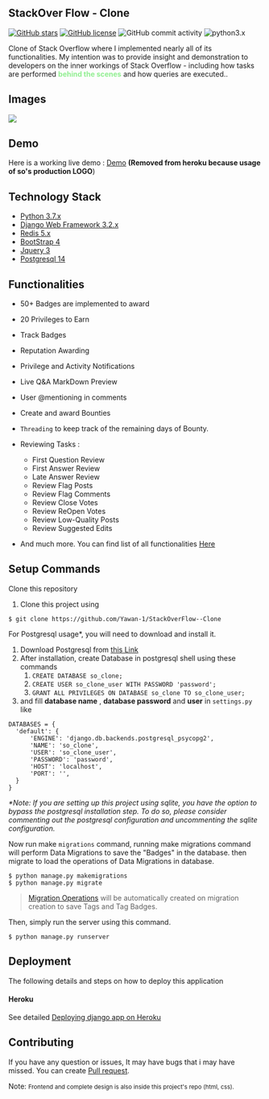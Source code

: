 ## StackOver Flow - Clone

<a href="https://github.com/Yawan-1/StackOverFlow--Clone/stargazers"><img alt="GitHub stars" src="https://img.shields.io/github/stars/Yawan-1/StackOverFlow--Clone"></a>
<a href="https://github.com/Yawan-1/StackOverFlow--Clone/blob/master/LICENSE"><img alt="GitHub license" src="https://img.shields.io/github/license/Yawan-1/StackOverFlow--Clone"></a>
<img alt="GitHub commit activity" src="https://img.shields.io/github/commit-activity/m/Yawan-1/StackOverFlow--Clone">
![python3.x](https://img.shields.io/badge/python-3.x-brightgreen.svg)

Clone of Stack Overflow where I implemented nearly all of its functionalities. My intention was to provide insight and demonstration to developers on the inner workings of Stack Overflow - including how tasks are performed <b style="color:lightgreen">behind the scenes</b> and how queries are executed..

## Images

<img src="/images/animation.gif">

## Demo

Here is a working live demo : <a href="https://stonkoverflow.herokuapp.com/">Demo</a> <b>(Removed from heroku because usage of so's production LOGO</b>)</b>

## Technology Stack

* [Python 3.7.x](https://www.python.org/)
* [Django Web Framework 3.2.x](https://www.djangoproject.com/)
* [Redis 5.x](https://pypi.org/project/django-redis/)
* [BootStrap 4](https://getbootstrap.com/)
* [Jquery 3](https://api.jquery.com/)
* [Postgresql 14](https://www.postgresql.org/)


## Functionalities


* 50+ Badges are implemented to award
* 20 Privileges to Earn
* Track Badges
* Reputation Awarding
* Privilege and Activity Notifications
* Live Q&A MarkDown Preview
* User @mentioning in comments
* Create and award Bounties
* <code>Threading</code> to keep track of the remaining days of Bounty.
* Reviewing Tasks :
  * First Question Review
  * First Answer Review
  * Late Answer Review
  * Review Flag Posts
  * Review Flag Comments
  * Review Close Votes
  * Review ReOpen Votes
  * Review Low-Quality Posts
  * Review Suggested Edits


* And much more. You can find list of all functionalities <a href="https://github.com/Yawan-1/StackOverFlow--Clone/blob/759157fc68f59398d9352ddd705eee396336bb81/Functionalities.md">Here</a>


## Setup Commands

Clone this repository

1. Clone this project using
````
$ git clone https://github.com/Yawan-1/StackOverFlow--Clone
````

For Postgresql usage*, you will need to download and install it.

1. Download Postgresql from [this Link](https://www.postgresql.org/download/)
2. After installation, create Database in postgresql shell using these commands
   1. `CREATE DATABASE so_clone;`
   2. `CREATE USER so_clone_user WITH PASSWORD 'password';`
   3. `GRANT ALL PRIVILEGES ON DATABASE so_clone TO so_clone_user;`
3. and fill **database name** , **database password** and **user** in `settings.py` like

  ````
  DATABASES = {
    'default': {
        'ENGINE': 'django.db.backends.postgresql_psycopg2',
        'NAME': 'so_clone',
        'USER': 'so_clone_user',
        'PASSWORD': 'password',
        'HOST': 'localhost',
        'PORT': '',
    }
}
  ````

_*Note: If you are setting up this project using sqlite, you have the option to bypass the postgresql installation step. To do so, please consider commenting out the postgresql configuration and uncommenting the sqlite configuration._



Now run make <code>migrations</code> command, running make migrations command will perform Data Migrations to save the "Badges" in the database.
then migrate to load the operations of Data Migrations in database.
````
$ python manage.py makemigrations
$ python manage.py migrate
````
> [Migration Operations](https://docs.djangoproject.com/en/3.2/ref/migration-operations/) will be automatically created on migration creation to save Tags and Tag Badges.

Then, simply run the server using this command.
````
$ python manage.py runserver
````

## Deployment

The following details and steps on how to deploy this application

#### Heroku

See detailed [Deploying django app on Heroku](https://devcenter.heroku.com/articles/django-app-configuration)


## Contributing

If you have any question or issues, It may have bugs that i may have missed. You can create <a href="https://github.com/Yawan-1/StackOverFlow--Clone/pulls">Pull request</a>.

Note: <small>Frontend and complete design is also inside this project's repo (html, css).</small>

